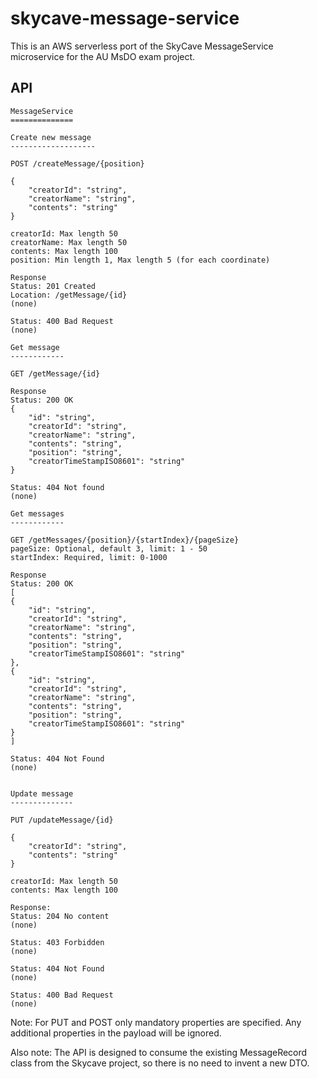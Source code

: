 # skycave-message-service
This is an AWS serverless port of the SkyCave MessageService microservice for the AU MsDO exam project. 

## API 

```
MessageService
==============

Create new message
-------------------

POST /createMessage/{position}

{
    "creatorId": "string",
    "creatorName": "string",
    "contents": "string"
}

creatorId: Max length 50
creatorName: Max length 50
contents: Max length 100
position: Min length 1, Max length 5 (for each coordinate)

Response
Status: 201 Created
Location: /getMessage/{id}
(none)

Status: 400 Bad Request
(none)

Get message
------------

GET /getMessage/{id}

Response
Status: 200 OK
{
    "id": "string",
    "creatorId": "string",
    "creatorName": "string",
    "contents": "string",
    "position": "string",
    "creatorTimeStampISO8601": "string"
}

Status: 404 Not found
(none)

Get messages
------------

GET /getMessages/{position}/{startIndex}/{pageSize}
pageSize: Optional, default 3, limit: 1 - 50
startIndex: Required, limit: 0-1000

Response
Status: 200 OK
[
{
    "id": "string",
    "creatorId": "string",
    "creatorName": "string",
    "contents": "string",
    "position": "string",
    "creatorTimeStampISO8601": "string"
},
{
    "id": "string",
    "creatorId": "string",
    "creatorName": "string",
    "contents": "string",
    "position": "string",
    "creatorTimeStampISO8601": "string"
}
]

Status: 404 Not Found
(none)


Update message
--------------

PUT /updateMessage/{id}

{
    "creatorId": "string",
    "contents": "string"
}

creatorId: Max length 50
contents: Max length 100

Response:
Status: 204 No content
(none)

Status: 403 Forbidden
(none)

Status: 404 Not Found
(none)

Status: 400 Bad Request
(none)
```

Note: For PUT and POST only mandatory properties are specified. Any additional properties in the payload will be ignored.

Also note: The API is designed to consume the existing MessageRecord class from the Skycave project, so there is no need to invent a new DTO.


